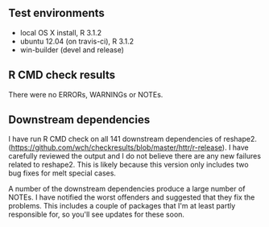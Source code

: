 ## Test environments
* local OS X install, R 3.1.2
* ubuntu 12.04 (on travis-ci), R 3.1.2
* win-builder (devel and release)

## R CMD check results
There were no ERRORs, WARNINGs or NOTEs. 

## Downstream dependencies
I have run R CMD check on all 141 downstream dependencies of reshape2. (https://github.com/wch/checkresults/blob/master/httr/r-release). I have carefully reviewed the output and I do not believe there are any new failures related to reshape2. This is likely because this version only includes two bug fixes for melt special cases.

A number of the downstream dependencies produce a large number of NOTEs. I have notified the worst offenders and suggested that they fix the problems. This includes a couple of packages that I'm at least partly responsible for, so you'll see updates for these soon.
